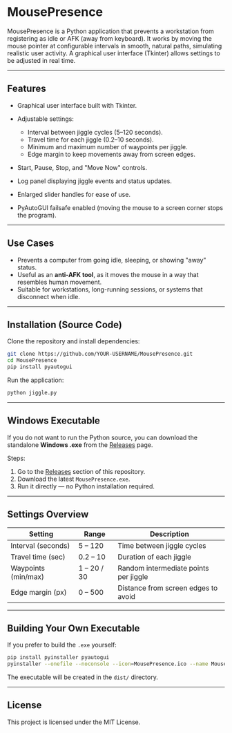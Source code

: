# MousePresence

MousePresence is a Python application that prevents a workstation from registering as idle or AFK (away from keyboard).
It works by moving the mouse pointer at configurable intervals in smooth, natural paths, simulating realistic user activity.
A graphical user interface (Tkinter) allows settings to be adjusted in real time.

---

## Features

* Graphical user interface built with Tkinter.
* Adjustable settings:

  * Interval between jiggle cycles (5–120 seconds).
  * Travel time for each jiggle (0.2–10 seconds).
  * Minimum and maximum number of waypoints per jiggle.
  * Edge margin to keep movements away from screen edges.
* Start, Pause, Stop, and "Move Now" controls.
* Log panel displaying jiggle events and status updates.
* Enlarged slider handles for ease of use.
* PyAutoGUI failsafe enabled (moving the mouse to a screen corner stops the program).

---

## Use Cases

* Prevents a computer from going idle, sleeping, or showing "away" status.
* Useful as an **anti-AFK tool**, as it moves the mouse in a way that resembles human movement.
* Suitable for workstations, long-running sessions, or systems that disconnect when idle.

---

## Installation (Source Code)

Clone the repository and install dependencies:

```bash
git clone https://github.com/YOUR-USERNAME/MousePresence.git
cd MousePresence
pip install pyautogui
```

Run the application:

```bash
python jiggle.py
```

---

## Windows Executable

If you do not want to run the Python source, you can download the standalone **Windows .exe** from the
[Releases](../../releases) page.

Steps:

1. Go to the [Releases](../../releases) section of this repository.
2. Download the latest `MousePresence.exe`.
3. Run it directly — no Python installation required.

---

## Settings Overview

| Setting             | Range       | Description                           |
| ------------------- | ----------- | ------------------------------------- |
| Interval (seconds)  | 5 – 120     | Time between jiggle cycles            |
| Travel time (sec)   | 0.2 – 10    | Duration of each jiggle               |
| Waypoints (min/max) | 1 – 20 / 30 | Random intermediate points per jiggle |
| Edge margin (px)    | 0 – 500     | Distance from screen edges to avoid   |

---

## Building Your Own Executable

If you prefer to build the `.exe` yourself:

```bash
pip install pyinstaller pyautogui
pyinstaller --onefile --noconsole --icon=MousePresence.ico --name MousePresence jiggle.py
```

The executable will be created in the `dist/` directory.

---

## License

This project is licensed under the MIT License.
